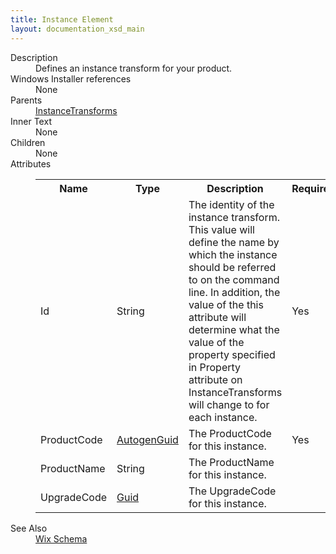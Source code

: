 ```yaml
---
title: Instance Element
layout: documentation_xsd_main
---
```

<dl>
  <dt>Description</dt>
  <dd>                 Defines an instance transform for your product.             </dd>
  <dt>Windows Installer references</dt>
  <dd>None</dd>
  <dt>Parents</dt>
  <dd>
    <a href="../wix/instancetransforms">InstanceTransforms</a>
  </dd>
  <dt>Inner Text</dt>
  <dd>None</dd>
  <dt>Children</dt>
  <dd>None</dd>
  <dt>Attributes</dt>
  <dd>
    <table cellspacing="0" cellpadding="0" class="schema">
      <tr>
        <th width="15%">Name</th>
        <th width="15%">Type</th>
        <th width="65%">Description</th>
        <th width="15%">Required</th>
      </tr>
      <tr>
        <td>Id</td>
        <td>String</td>
        <td>                         The identity of the instance transform. This value will define the name by which the instance                         should be referred to on the command line. In addition, the value of the this attribute will                         determine what the value of the property specified in Property attribute on InstanceTransforms                         will change to for each instance.                     </td>
        <td>Yes</td>
      </tr>
      <tr>
        <td>ProductCode</td>
        <td><a href="../wix/simple_type_autogenguid">AutogenGuid</a></td>
        <td>The ProductCode for this instance.</td>
        <td>Yes</td>
      </tr>
      <tr>
        <td>ProductName</td>
        <td>String</td>
        <td>The ProductName for this instance.</td>
        <td>&nbsp;</td>
      </tr>
      <tr>
        <td>UpgradeCode</td>
        <td><a href="../wix/simple_type_guid">Guid</a></td>
        <td>The UpgradeCode for this instance.</td>
        <td>&nbsp;</td>
      </tr>
    </table>
  </dd>
  <dt>See Also</dt>
  <dd>
    <a href="../wix">Wix Schema</a>
  </dd>
</dl>
